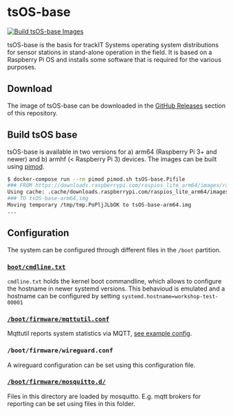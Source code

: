 # tsOS-base
[![Build tsOS-base Images](https://github.com/trackIT-Systems/tsOS-base/actions/workflows/build.yml/badge.svg)](https://github.com/trackIT-Systems/tsOS-base/actions/workflows/build.yml)

tsOS-base is the basis for trackIT Systems operating system distributions for sensor stations in stand-alone operation in the field. It is based on a Raspberry Pi OS and installs some software that is required for the various purposes.

## Download

The image of tsOS-base can be downloaded in the [GitHub Releases](https://github.com/trackIT-Systems/tsOS-base/releases) section of this repository. 

## Build tsOS base

tsOS-base is available in two versions for a) arm64 (Raspberry Pi 3+ and newer) and b) armhf (< Raspberry Pi 3) devices. The images can be built using [pimod](https://github.com/Nature40/pimod).

```sh
$ docker-compose run --rm pimod pimod.sh tsOS-base.Pifile
### FROM https://downloads.raspberrypi.com/raspios_lite_arm64/images/raspios_lite_arm64-2023-10-10/2023-10-10-raspios-bookworm-arm64-lite.img.xz
Using cache: .cache/downloads.raspberrypi.com/raspios_lite_arm64/images/raspios_lite_arm64-2023-10-10/2023-10-10-raspios-bookworm-arm64-lite.img.xz
### TO tsOS-base-arm64.img
Moving temporary /tmp/tmp.PoPljJLbOK to tsOS-base-arm64.img
...
```

## Configuration

The system can be configured through different files in the `/boot` partition.

### [`boot/cmdline.txt`](boot/cmdline.txt)

`cmdline.txt` holds the kernel boot commandline, which allows to configure the hostname in newer systemd versions. This behavioud is emulated and a hostname can be configured by setting `systemd.hostname=workshop-test-00001`

### [`/boot/firmware/mqttutil.conf`](boot/mqttutil.conf)

Mqttutil reports system statistics via MQTT, [see example config](https://github.com/trackIT-Systems/pymqttutil/blob/main/etc/mqttutil.conf).

### `/boot/firmware/wireguard.conf`

A wireguard configuration can be set using this configuration file. 

### [`/boot/firmware/mosquitto.d/`](boot/firmware/mosquitto.d/)

Files in this directory are loaded by mosquitto. E.g. mqtt brokers for reporting can be set using files in this folder.
